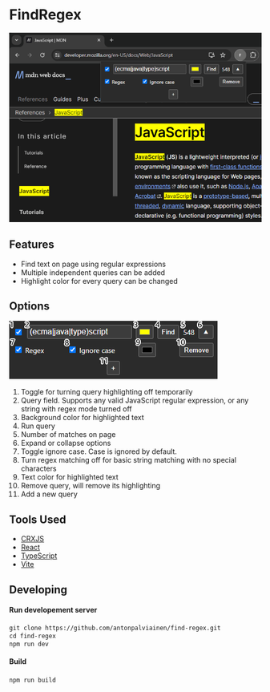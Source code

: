 # FindRegex

![example](./img/example.png)

## Features

- Find text on page using regular expressions
- Multiple independent queries can be added
- Highlight color for every query can be changed

## Options

![options](./img/options.png)

1. Toggle for turning query highlighting off temporarily
2. Query field. Supports any valid JavaScript regular expression, or any string with regex mode turned off
3. Background color for highlighted text
4. Run query
5. Number of matches on page
6. Expand or collapse options
7. Toggle ignore case. Case is ignored by default.
8. Turn regex matching off for basic string matching with no special characters
9. Text color for highlighted text
10. Remove query, will remove its highlighting
11. Add a new query

## Tools Used
- [CRXJS](https://crxjs.dev/vite-plugin)
- [React](https://react.dev)
- [TypeScript](https://www.typescriptlang.org)
- [Vite](https://vitejs.dev)

## Developing

#### Run developement server
```
git clone https://github.com/antonpalviainen/find-regex.git
cd find-regex
npm run dev
```

#### Build
`npm run build`
